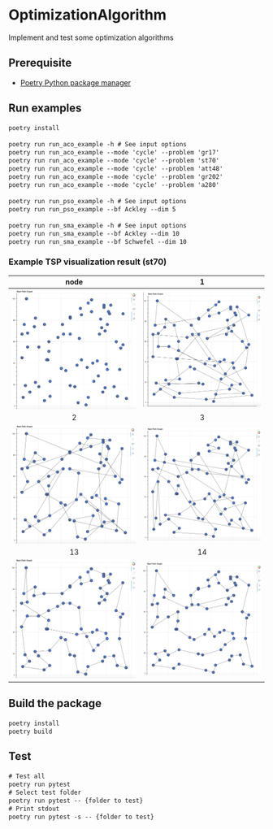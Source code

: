 # OptimizationAlgorithm
Implement and test some optimization algorithms

## Prerequisite
* [Poetry Python package manager](https://python-poetry.org/docs/#installation)

## Run examples
```
poetry install

poetry run run_aco_example -h # See input options
poetry run run_aco_example --mode 'cycle' --problem 'gr17'
poetry run run_aco_example --mode 'cycle' --problem 'st70'
poetry run run_aco_example --mode 'cycle' --problem 'att48'
poetry run run_aco_example --mode 'cycle' --problem 'gr202'
poetry run run_aco_example --mode 'cycle' --problem 'a280'

poetry run run_pso_example -h # See input options
poetry run run_pso_example --bf Ackley --dim 5

poetry run run_sma_example -h # See input options
poetry run run_sma_example --bf Ackley --dim 10
poetry run run_sma_example --bf Schwefel --dim 10
```
### Example TSP visualization result (st70)
 node            |  1
:-------------------------:|:-------------------------:
![st70 node](https://github.com/JasonShiao/OptimizationAlgorithm/blob/develop/docs/img/st70_node.png?raw=true)  |  ![st70 1](https://github.com/JasonShiao/OptimizationAlgorithm/blob/develop/docs/img/st70_1.png?raw=true)
 2            |  3
![st70 2](https://github.com/JasonShiao/OptimizationAlgorithm/blob/develop/docs/img/st70_2.png?raw=true)  |  ![st70 3](https://github.com/JasonShiao/OptimizationAlgorithm/blob/develop/docs/img/st70_3.png?raw=true)
 13            |  14
 ![st70 13](https://github.com/JasonShiao/OptimizationAlgorithm/blob/develop/docs/img/st70_13.png?raw=true)  |  ![st70 14](https://github.com/JasonShiao/OptimizationAlgorithm/blob/develop/docs/img/st70_14.png?raw=true)


## Build the package
```
poetry install
poetry build
```

## Test 
```
# Test all
poetry run pytest
# Select test folder
poetry run pytest -- {folder to test}
# Print stdout
poetry run pytest -s -- {folder to test}
```
